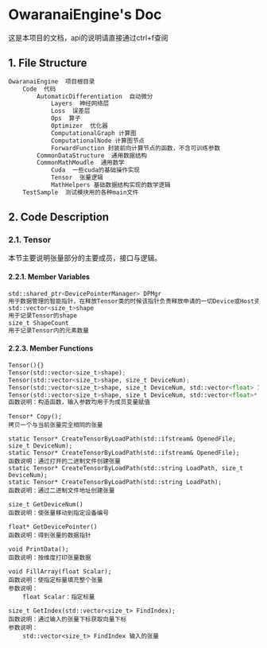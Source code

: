 # OwaranaiEngine's Doc

这是本项目的文档，api的说明请直接通过ctrl+f查阅 

## 1. File Structure

```python
OwaranaiEngine  项目根目录  
    Code  代码  
        AutomaticDifferentiation  自动微分  
            Layers  神经网络层  
            Loss  误差层  
            Ops  算子  
            Optimizer  优化器  
            ComputationalGraph 计算图  
            ComputationalNode 计算图节点
            ForwardFunction 封装前向计算节点的函数，不含可训练参数
        CommonDataStructure  通用数据结构  
        CommonMathMoudle  通用数学  
            Cuda  一些cuda的基础操作实现  
            Tensor  张量逻辑   
            MathHelpers 基础数据结构实现的数学逻辑
    TestSample  测试模块用的各种main文件
```

## 2. Code Description

### 2.1. Tensor

本节主要说明张量部分的主要成员，接口与逻辑。

#### 2.2.1. Member Variables

```python
std::shared_ptr<DevicePointerManager> DPMgr
用于数据管理的智能指针，在释放Tensor类的时候该指针负责释放申请的一切Device或Host资源
std::vector<size_t>shape
用于记录Tensor的shape
size_t ShapeCount
用于记录Tensor内的元素数量
```

#### 2.2.3. Member Functions

```python
Tensor(){}
Tensor(std::vector<size_t>shape);
Tensor(std::vector<size_t>shape, size_t DeviceNum);
Tensor(std::vector<size_t>shape, size_t DeviceNum, std::vector<float> InputData);
Tensor(std::vector<size_t>shape, size_t DeviceNum, std::vector<float>* InputData);
函数说明：构造函数，输入参数均用于为成员变量赋值
```

```
Tensor* Copy();
拷贝一个与当前张量完全相同的张量
```

```
static Tensor* CreateTensorByLoadPath(std::ifstream& OpenedFile, size_t DeviceNum);
static Tensor* CreateTensorByLoadPath(std::ifstream& OpenedFile);
函数说明：通过打开的二进制文件创建张量
static Tensor* CreateTensorByLoadPath(std::string LoadPath, size_t DeviceNum);
static Tensor* CreateTensorByLoadPath(std::string LoadPath);
函数说明：通过二进制文件地址创建张量
```

```
size_t GetDeviceNum()
函数说明：使张量移动到指定设备编号
```

```
float* GetDevicePointer()
函数说明：得到张量的数据指针
```

```
void PrintData();
函数说明：按维度打印张量数据
```

```
void FillArray(float Scalar);
函数说明：使指定标量填充整个张量
参数说明：
    float Scalar：指定标量
```

```
size_t GetIndex(std::vector<size_t> FindIndex);
函数说明：通过输入的张量下标获取向量下标
参数说明：
    std::vector<size_t> FindIndex 输入的张量
```
